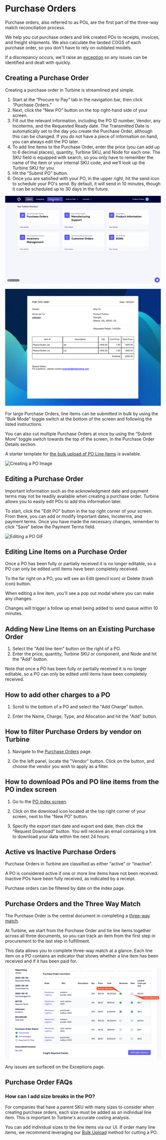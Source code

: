 # Purchase Orders
Purchase orders, also referred to as POs, are the first part of the three-way match reconciliation process.

We help you cut purchase orders and link created POs to receipts, invoices, and freight shipments. We also calculate the landed COGS of each purchase order, so you don't have to rely on outdated models. 

If a discrepancy occurs, we'll raise an [exception](/exceptions/three-way-match) so any issues can be identified and dealt with quickly.

## Creating a Purchase Order

Creating a purchase order in Turbine is streamlined and simple.

1. Start at the “Procure to Pay” tab in the navigation bar, then click “Purchase Orders.”
2. Next, click the “New PO” button on the top right-hand side of your screen.
3. Fill out the relevant information, including the PO ID number, Vendor, any Incoterms, and the Requested Ready date. The Transmitted Date is automatically set to the day you create the Purchase Order, although this can be changed. If you do not have a piece of information on hand, you can always edit the PO later.
4. To add line items to the Purchase Order, enter the price (you can add up to 6 decimal places), quantity, Turbine SKU, and Node for each one. The SKU field is equipped with search, so you only have to remember the name of the item or your internal SKU code, and we’ll look up the Turbine SKU for you.
5. Hit the “Submit PO” button.
6. Once you are satisfied with your PO, in the upper right, hit the send icon to schedule your PO's send. By default, it will send in 10 minutes, though it can be scheduled up to 30 days in the future.

![Creating a PO GIF](../../static/img/purchase_orders.gif)

![Creating a PO GIF](../../static/img/po_pdf.png)

For large Purchase Orders, line items can be submitted in bulk by using the “Bulk Mode” toggle switch at the bottom of the screen and following the listed instructions.

You can also cut multiple Purchase Orders at once by using the “Submit More” toggle switch towards the top of the screen, in the Purchase Order Details section. 

A starter template for [the bulk upload of PO Line Items](https://docs.google.com/spreadsheets/d/1ZVSR8Ha0_WqmAbTv-eB9t4e1aw2ZRQJDi96ik6jT68A/edit#gid=1959592565) is available.

![Creating a PO Image](../../static/img/creating-a-po-2-final.jpg)

## Editing a Purchase Order

Important information such as the acknowledgment date and payment terms may not be readily available when creating a purchase order. Turbine allows you to easily edit POs to add this information later.

To start, click the "Edit PO" button in the top right corner of your screen. From there, you can add or modify important dates, Incoterms, and payment terms. Once you have made the necessary changes, remember to click "Save" below the Payment Terms field.

![Editing a PO GIF](../../static/img/editing-a-po-final.gif)

## Editing Line Items on a Purchase Order

Once a PO has been fully or partially received it is no longer editable, so a PO can only be edited until items have been completely received.

To the far right on a PO, you will see an Edit (pencil icon) or Delete (trash icon) button. 

When editing a line item, you'll see a pop out modal where you can make any changes. 

Changes will trigger a follow up email being added to send queue within 10 minutes.

## Adding New Line Items on an Existing Purchase Order

1. Select the "Add line item" button on the right of a PO.
2. Enter the price, quantity, Turbine SKU or component, and Node and hit the "Add" button.
   
Note that once a PO has been fully or partially received it is no longer editable, so a PO can only be edited until items have been completely received.

## How to add other charges to a PO 

1. Scroll to the bottom of a PO and select the "Add Charge" button.
   
2. Enter the Name, Charge, Type, and Allocation and hit the "Add" button.

## How to filter Purchase Orders by vendor on Turbine

1. Navigate to the [Purchase Orders](https://app.helloturbine.com/app/purchase-orders) page.

2. On the left panel, locate the "Vendor" button. Click on the button, and choose the vendor you wish to apply as a filter.

## How to download POs and PO line items from the PO index screen 

1. Go to the [PO index screen](https://app.helloturbine.com/app/purchase-orders).

2. Click on the download icon located at the top right corner of your screen, next to the "New PO" button.

3. Specify the export start date and export end date, then click the "Request Download" button. You will receive an email containing a link to download your data within the next 24 hours.

## Active vs Inactive Purchase Orders

Purchase Orders in Turbine are classified as either “active” or “inactive”. 

A PO is considered active if one or more line items have not been received. Inactive POs have been fully received, as indicated by a receipt.

Purchase orders can be filtered by date on the index page. 

## Purchase Orders and the Three Way Match
The Purchase Order is the central document in completing a [three-way match](https://www.helloturbine.com/blog/whats-three-way-match). 

At Turbine, we start from the Purchase Order and tie line items together across all three documents, so you can track an item from the first step in procurement to the last step in fulfillment. 

This data allows you to complete three-way match at a glance. Each line item on a PO contains an indicator that shows whether a line item has been received and if it has been paid for. 

![3WM](../../static/img/po-3wm.png)

Any issues are surfaced on the Exceptions page.

## Purchase Order FAQs

### How can I add size breaks in the PO?

For companies that have a parent SKU with many sizes to consider when creating purchase orders, each size must be added as an individual line item. This is important to Turbine's accurate costing analysis. 

You can add individual sizes to the line items via our UI. If order many line items, we recommend leveraging our [Bulk Upload](/records/purchase_orders#creating-a-purchase-order) method for cutting a PO. 

